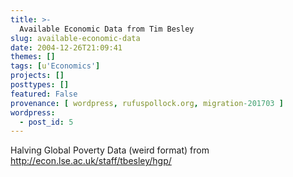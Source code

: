 ```yaml
---
title: >-
  Available Economic Data from Tim Besley
slug: available-economic-data
date: 2004-12-26T21:09:41
themes: []
tags: [u'Economics']
projects: []
posttypes: []
featured: False
provenance: [ wordpress, rufuspollock.org, migration-201703 ]
wordpress:
  - post_id: 5
---
```


Halving Global Poverty Data (weird format) from <a href="http://econ.lse.ac.uk/staff/tbesley/hgp/">
http://econ.lse.ac.uk/staff/tbesley/hgp/</a>

